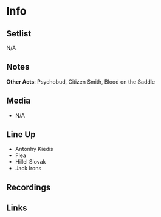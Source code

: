 # Info

## Setlist

N/A

## Notes

**Other Acts**: Psychobud, Citizen Smith, Blood on the Saddle

## Media

* N/A

## Line Up
  
* Antonhy Kiedis
* Flea
* Hillel Slovak
* Jack Irons

## Recordings

## Links
